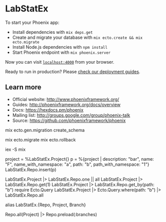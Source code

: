# LabStatEx

To start your Phoenix app:

  * Install dependencies with `mix deps.get`
  * Create and migrate your database with `mix ecto.create && mix ecto.migrate`
  * Install Node.js dependencies with `npm install`
  * Start Phoenix endpoint with `mix phoenix.server`

Now you can visit [`localhost:4000`](http://localhost:4000) from your browser.

Ready to run in production? Please [check our deployment guides](http://www.phoenixframework.org/docs/deployment).

## Learn more

  * Official website: http://www.phoenixframework.org/
  * Guides: http://phoenixframework.org/docs/overview
  * Docs: https://hexdocs.pm/phoenix
  * Mailing list: http://groups.google.com/group/phoenix-talk
  * Source: https://github.com/phoenixframework/phoenix


mix ecto.gen.migration create_schema

mix ecto.migrate
mix ecto.rollback

iex -S mix


project = %LabStatEx.Project{}
p = %{project | description: "bar", name: "F", name_with_namespace: "a", path: "b", path_with_namespace: "1"}
LabStatEx.Repo.insert(p)

LabStatEx.Project |> LabStatEx.Repo.one || all
LabStatEx.Project |> LabStatEx.Repo.get(1)
LabStatEx.Project |> LabStatEx.Repo.get_by(path: "b")
require Ecto.Query
LabStatEx.Project |> Ecto.Query.where(path: "b") |> LabStatEx.Repo.all


alias LabStatEx.{Repo, Project, Branch}

Repo.all(Project) |> Repo.preload(:branches)
